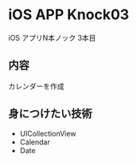 # iOS APP Knock03

iOS アプリN本ノック 3本目

## 内容
カレンダーを作成

## 身につけたい技術

* UICollectionView
* Calendar
* Date
